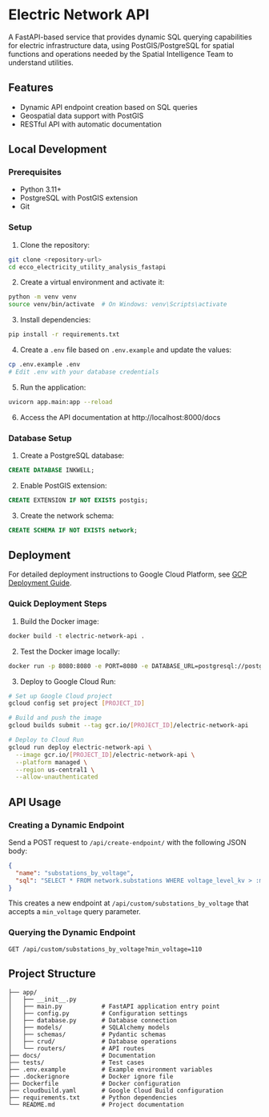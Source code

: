# Electric Network API

A FastAPI-based service that provides dynamic SQL querying capabilities for electric infrastructure data, using PostGIS/PostgreSQL for spatial functions and operations needed by the Spatial Intelligence Team to understand utilities.

## Features

- Dynamic API endpoint creation based on SQL queries
- Geospatial data support with PostGIS
- RESTful API with automatic documentation

## Local Development

### Prerequisites

- Python 3.11+
- PostgreSQL with PostGIS extension
- Git

### Setup

1. Clone the repository:

```bash
git clone <repository-url>
cd ecco_electricity_utility_analysis_fastapi
```

2. Create a virtual environment and activate it:

```bash
python -m venv venv
source venv/bin/activate  # On Windows: venv\Scripts\activate
```

3. Install dependencies:

```bash
pip install -r requirements.txt
```

4. Create a `.env` file based on `.env.example` and update the values:

```bash
cp .env.example .env
# Edit .env with your database credentials
```

5. Run the application:

```bash
uvicorn app.main:app --reload
```

6. Access the API documentation at http://localhost:8000/docs

### Database Setup

1. Create a PostgreSQL database:

```sql
CREATE DATABASE INKWELL;
```

2. Enable PostGIS extension:

```sql
CREATE EXTENSION IF NOT EXISTS postgis;
```

3. Create the network schema:

```sql
CREATE SCHEMA IF NOT EXISTS network;
```

## Deployment

For detailed deployment instructions to Google Cloud Platform, see [GCP Deployment Guide](docs/gcp_deployment_guide.md).

### Quick Deployment Steps

1. Build the Docker image:

```bash
docker build -t electric-network-api .
```

2. Test the Docker image locally:

```bash
docker run -p 8080:8080 -e PORT=8080 -e DATABASE_URL=postgresql://postgres:password@host.docker.internal:5432/INKWELL electric-network-api
```

3. Deploy to Google Cloud Run:

```bash
# Set up Google Cloud project
gcloud config set project [PROJECT_ID]

# Build and push the image
gcloud builds submit --tag gcr.io/[PROJECT_ID]/electric-network-api

# Deploy to Cloud Run
gcloud run deploy electric-network-api \
  --image gcr.io/[PROJECT_ID]/electric-network-api \
  --platform managed \
  --region us-central1 \
  --allow-unauthenticated
```

## API Usage

### Creating a Dynamic Endpoint

Send a POST request to `/api/create-endpoint/` with the following JSON body:

```json
{
  "name": "substations_by_voltage",
  "sql": "SELECT * FROM network.substations WHERE voltage_level_kv > :min_voltage"
}
```

This creates a new endpoint at `/api/custom/substations_by_voltage` that accepts a `min_voltage` query parameter.

### Querying the Dynamic Endpoint

```
GET /api/custom/substations_by_voltage?min_voltage=110
```

## Project Structure

```
├── app/
│   ├── __init__.py
│   ├── main.py           # FastAPI application entry point
│   ├── config.py         # Configuration settings
│   ├── database.py       # Database connection
│   ├── models/           # SQLAlchemy models
│   ├── schemas/          # Pydantic schemas
│   ├── crud/             # Database operations
│   └── routers/          # API routes
├── docs/                 # Documentation
├── tests/                # Test cases
├── .env.example          # Example environment variables
├── .dockerignore         # Docker ignore file
├── Dockerfile            # Docker configuration
├── cloudbuild.yaml       # Google Cloud Build configuration
├── requirements.txt      # Python dependencies
└── README.md             # Project documentation
```
